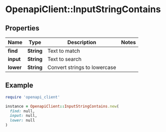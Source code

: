 # OpenapiClient::InputStringContains

## Properties

| Name | Type | Description | Notes |
| ---- | ---- | ----------- | ----- |
| **find** | **String** | Text to match |  |
| **input** | **String** | Text to search |  |
| **lower** | **String** | Convert strings to lowercase |  |

## Example

```ruby
require 'openapi_client'

instance = OpenapiClient::InputStringContains.new(
  find: null,
  input: null,
  lower: null
)
```

